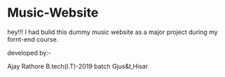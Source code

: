 # Music-Website

hey!!! I had bulid this dummy music website as a major project during my fornt-end course.



developed by:-

Ajay Rathore
B.tech(I.T)-2019 batch
Gjus&t,Hisar
